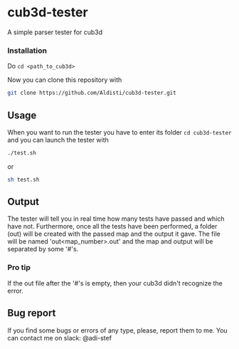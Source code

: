 # cub3d-tester
A simple parser tester for cub3d

### Installation

Do ```cd <path_to_cub3d>```

Now you can clone this repository with

```bash
git clone https://github.com/Aldisti/cub3d-tester.git
```

## Usage

When you want to run the tester you have to enter its folder ```cd cub3d-tester```
and you can launch the tester with
```bash
./test.sh
```
or
```bash
sh test.sh
```

## Output

The tester will tell you in real time how many tests have passed and which have not.
Furthermore, once all the tests have been performed, a folder (out) will be created with the passed map and the output it gave.
The file will be named 'out<map_number>.out' and the map and output will be separated by some '#'s.

### Pro tip

If the out file after the '#'s is empty, then your cub3d didn't recognize the error.

## Bug report

If you find some bugs or errors of any type, please, report them to me. You can
contact me on slack: @adi-stef
